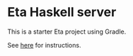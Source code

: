 # Eta Haskell server

This is a starter Eta project using Gradle.

See [here](http://eta-lang.org/docs/user-guides/eta-user-guide/installation/gradle#requirements) for instructions.
